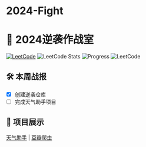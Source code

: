 # 2024-Fight
# 🚀 2024逆袭作战室
   [![LeetCode](https://img.shields.io/badge/LeetCode-已刷{{1}}题-橙色?logo=leetcode)](https://leetcode.cn/u/RfS9Ew2ZbA/)
   ![LeetCode Stats](https://leetcode-stats-six.vercel.app/api?username=RfS9Ew2ZbA)
   ![Progress](https://progress-bar.dev/10/?title=HTML掌握度)
   ![LeetCode](https://img.shields.io/badge/LeetCode-已刷题数-blue)

   ## 🛠️ 本周战报
   - [x] 创建逆袭仓库
   - [ ] 完成天气助手项目

   ## 📂 项目展示
   [天气助手](projects/weather-app) | [豆瓣爬虫](projects/douban-spider)

